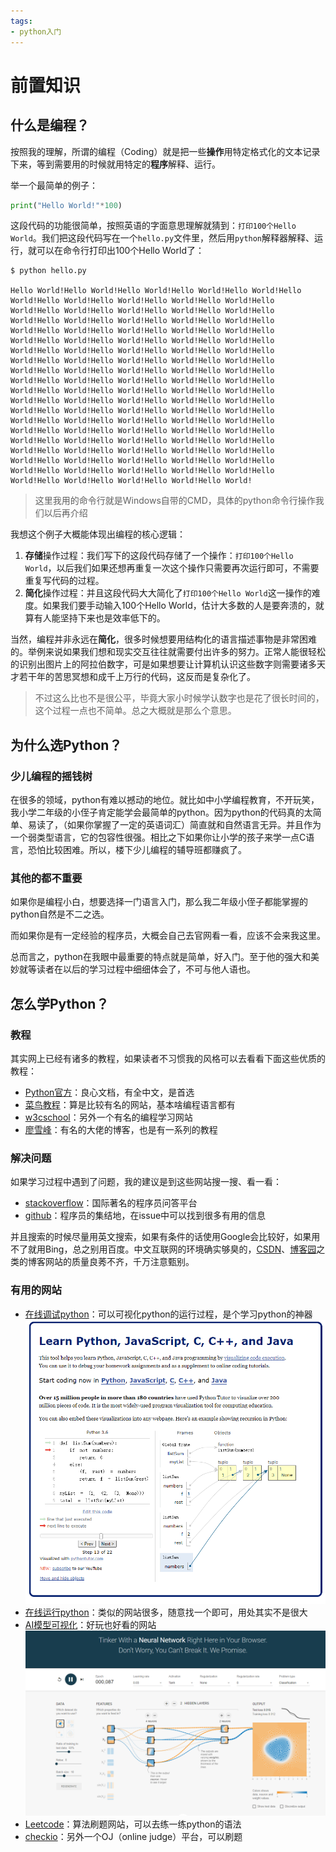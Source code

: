 ```yaml
---
tags:
- python入门
---
```


# 前置知识

## 什么是编程？

按照我的理解，所谓的编程（Coding）就是把一些**操作**用特定格式化的文本记录下来，等到需要用的时候就用特定的**程序**解释、运行。

举一个最简单的例子：
```python
print("Hello World!"*100)
```
这段代码的功能很简单，按照英语的字面意思理解就猜到：`打印100个Hello World`。我们把这段代码写在一个`hello.py`文件里，然后用`python`解释器解释、运行，就可以在命令行打印出100个Hello World了：

<div class="console">

```console
$ python hello.py

Hello World!Hello World!Hello World!Hello World!Hello World!Hello World!Hello World!Hello World!Hello World!Hello World!Hello World!Hello World!Hello World!Hello World!Hello World!Hello World!Hello World!Hello World!Hello World!Hello World!Hello World!Hello World!Hello World!Hello World!Hello World!Hello World!Hello World!Hello World!Hello World!Hello World!Hello World!Hello World!Hello World!Hello World!Hello World!Hello World!Hello World!Hello World!Hello World!Hello World!Hello World!Hello World!Hello World!Hello World!Hello World!Hello World!Hello World!Hello World!Hello World!Hello World!Hello World!Hello World!Hello World!Hello World!Hello World!Hello World!Hello World!Hello World!Hello World!Hello World!Hello World!Hello World!Hello World!Hello World!Hello World!Hello World!Hello World!Hello World!Hello World!Hello World!Hello World!Hello World!Hello World!Hello World!Hello World!Hello World!Hello World!Hello World!Hello World!Hello World!Hello World!Hello World!Hello World!Hello World!Hello World!Hello World!Hello World!Hello World!Hello World!Hello World!Hello World!Hello World!Hello World!Hello World!Hello World!Hello World!Hello World!Hello World!Hello World!Hello World!
```

</div>

> 这里我用的命令行就是Windows自带的CMD，具体的python命令行操作我们以后再介绍

我想这个例子大概能体现出编程的核心逻辑：

1. **存储**操作过程：我们写下的这段代码存储了一个操作：`打印100个Hello World`，以后我们如果还想再重复一次这个操作只需要再次运行即可，不需要重复写代码的过程。
2. **简化**操作过程：并且这段代码大大简化了`打印100个Hello World`这一操作的难度。如果我们要手动输入100个Hello World，估计大多数的人是要奔溃的，就算有人能坚持下来也是效率低下的。

当然，编程并非永远在**简化**，很多时候想要用结构化的语言描述事物是非常困难的。举例来说如果我们想和现实交互往往就需要付出许多的努力。正常人能很轻松的识别出图片上的阿拉伯数字，可是如果想要让计算机认识这些数字则需要诸多天才若干年的苦思冥想和成千上万行的代码，这反而是复杂化了。
> 不过这么比也不是很公平，毕竟大家小时候学认数字也是花了很长时间的，这个过程一点也不简单。总之大概就是那么个意思。
## 为什么选Python？
### 少儿编程的摇钱树
在很多的领域，python有难以撼动的地位。就比如中小学编程教育，不开玩笑，我小学二年级的小侄子肯定能学会最简单的python。因为python的代码真的太简单、易读了，（如果你掌握了一定的英语词汇）简直就和自然语言无异。并且作为一个弱类型语言，它的包容性很强。相比之下如果你让小学的孩子来学一点C语言，恐怕比较困难。所以，楼下少儿编程的辅导班都赚疯了。

### 其他的都不重要
如果你是编程小白，想要选择一门语言入门，那么我二年级小侄子都能掌握的python自然是不二之选。

而如果你是有一定经验的程序员，大概会自己去官网看一看，应该不会来我这里。

总而言之，python在我眼中最重要的特点就是简单，好入门。至于他的强大和美妙就等读者在以后的学习过程中细细体会了，不可与他人语也。

## 怎么学Python？
### 教程
其实网上已经有诸多的教程，如果读者不习惯我的风格可以去看看下面这些优质的教程：

- [Python官方](https://docs.python.org/zh-cn/3/tutorial/index.html)：良心文档，有全中文，是首选
- [菜鸟教程](https://www.runoob.com/python3/python3-tutorial.html)：算是比较有名的网站，基本啥编程语言都有
- [w3cschool](https://www.w3cschool.cn/python3/)：另外一个有名的编程学习网站
- [廖雪峰](https://www.liaoxuefeng.com/wiki/1016959663602400)：有名的大佬的博客，也是有一系列的教程

### 解决问题
如果学习过程中遇到了问题，我的建议是到这些网站搜一搜、看一看：

- [stackoverflow](https://stackoverflow.com/)：国际著名的程序员问答平台
- [github](https://github.com)：程序员的集结地，在issue中可以找到很多有用的信息

并且搜索的时候尽量用英文搜索，如果有条件的话使用Google会比较好，如果用不了就用Bing，总之别用百度。中文互联网的环境确实够臭的，[CSDN](https://www.csdn.net/)、[博客园](https://www.cnblogs.com/)之类的博客网站的质量良莠不齐，千万注意甄别。

### 有用的网站

- [在线调试python](https://pythontutor.com/)：可以可视化python的运行过程，是个学习python的神器
![image-20230115153128700](assets/image-20230115153128700.png)
- [在线运行python](https://www.w3cschool.cn/tryrun/runcode?lang=python3)：类似的网站很多，随意找一个即可，用处其实不是很大
- [AI模型可视化](http://playground.tensorflow.org/)：好玩也好看的网站
![image-20230115153722455](assets/image-20230115153722455.png)
- [Leetcode](https://leetcode.com/)：算法刷题网站，可以去练一练python的语法
- [checkio](https://checkio.org/)：另外一个OJ（online judge）平台，可以刷题